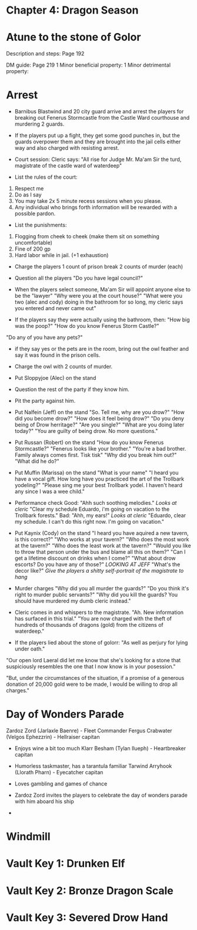 # Chapter 4: Dragon Season

# Atune to the stone of Golor

Description and steps: Page 192

DM guide: Page 219
1 Minor beneficial property:
1 Minor detrimental property:

# Arrest

* Barnibus Blastwind and 20 city guard arrive and arrest the players for breaking out Fenerus Stormcastle from the Castle Ward courthouse and murdering 2 guards.
* If the players put up a fight, they get some good punches in, but the guards overpower them and they are brought into the jail cells either way and also charged with resisting arrest.

* Court session:
Cleric says: "All rise for Judge Mr. Ma'am Sir the turd, magistrate of the castle ward of waterdeep"

* List the rules of the court:
1. Respect me
2. Do as I say
3. You may take 2x 5 minute recess sessions when you please.
4. Any individual who brings forth information will be rewarded with a possible pardon.

* List the punishments:
1. Flogging from cheek to cheek (make them sit on something uncomfortable)
2. Fine of 200 gp
3. Hard labor while in jail. (+1 exhaustion)

* Charge the players
1 count of prison break
2 counts of murder (each)

* Question all the players
"Do you have legal council?"
* When the players select someone, Ma'am Sir will appoint anyone else to be the "lawyer"
"Why were you at the court house?"
"What were you two (alec and cody) doing in the bathroom for so long, my cleric says you entered and never came out"
* If the players say they were actually using the bathroom, then:
"How big was the poop?"
"How do you know Fenerus Storm Castle?"

"Do any of you have any pets?"
* if they say yes or the pets are in the room, bring out the owl feather and say it was found in the prison cells.
* Charge the owl with 2 counts of murder.

* Put Sloppyjoe (Alec) on the stand
* Question the rest of the party if they know him.
* Pit the party against him.

* Put Nalfein (Jeff) on the stand
"So. Tell me, why are you drow?"
"How did you become drow?"
"How does it feel being drow?"
"Do you deny being of Drow herritage?"
"Are you single?"
"What are you doing later today?"
"You are guilty of being drow. No more questions."

* Put Russan (Robert) on the stand
"How do you know Fenerus Stormcastle?"
"Fenerus looks like your brother."
"You're a bad brother. Family always comes first. Tisk tisk"
"Why did you break him out?"
"What did he do?"

* Put Muffin (Marissa) on the stand
"What is your name"
"I heard you have a vocal gift. How long have you practiced the art of the Trollbark yodeling?"
"Please sing me your best Trollbark yodel. I haven't heard any since I was a wee child."
* Performance check
Good: "Ahh such soothing melodies." *Looks at cleric* "Clear my schedule Eduardo, i'm going on vacation to the Trollbark forests."
Bad: "Ahh, my ears!" *Looks at cleric* "Eduardo, clear my schedule. I can't do this right now. I'm going on vacation."



* Put Kaynix (Cody) on the stand
"I heard you have aquired a new tavern, is this correct?"
"Who works at your tavern?"
"Who does the most work at the tavern?"
"Who does the least work at the tavern?"
"Would you like to throw that person under the bus and blame all this on them?"
"Can I get a lifetime discount on drinks when I come?"
"What about drow escorts? Do you have any of those?" *LOOKING AT JEFF*
"What's the decor like?" *Give the players a shitty self-portrait of the magistrate to hang*

* Murder charges
"Why did you all murder the guards?"
"Do you think it's right to murder public servants?"
"Why did you kill the guards? You should have murdered my dumb cleric instead."

* Cleric comes in and whispers to the magistrate.
"Ah. New information has surfaced in this trial."
"You are now charged with the theft of hundreds of thousands of dragons (gold) from the citizens of waterdeep."
* If the players lied about the stone of golorr:
"As well as perjury for lying under oath."

"Our open lord Laeral did let me know that she's looking for a stone that suspiciously resembles the one that I now know is in your posession."







"But, under the circumstances of the situation, if a promise of a generous donation of 20,000 gold were to be made, I would be willing to drop all charges."







# Day of Wonders Parade
Zardoz Zord (Jarlaxle Baenre) - Fleet Commander
Fergus Crabwater (Velgos Ephezzrin) - Hellraiser capitan
* Enjoys wine a bit too much
Klarr Besham (Tylan Ilueph) - Heartbreaker capitan
* Humorless taskmaster, has a tarantula familiar
Tarwind Arryhook (Llorath Pharn) - Eyecatcher capitan
* Loves gambling and games of chance


* Zardoz Zord invites the players to celebrate the day of wonders parade with him aboard his ship
* 


# Windmill

# Vault Key 1: Drunken Elf

# Vault Key 2: Bronze Dragon Scale

# Vault Key 3: Severed Drow Hand